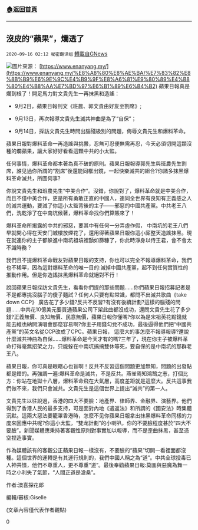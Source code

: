 ###  [:house:返回首頁](https://github.com/ourhimalayas/txt)
---

## 沒皮的“蘋果”，爛透了
`2020-09-16 02:12 秘密翻译组` [轉載自GNews](https://gnews.org/zh-hant/359957/)

![](https://s3.amazonaws.com/gnews-media-offload/wp-content/uploads/2020/09/16020229/70a576c6-7bed-43c9-95fa-b2297fff5b0e.jpg)圖片來源： [https://www.enanyang.my/](https://www.enanyang.my/%E8%A8%80%E8%AE%BA/%E7%83%82%E8%8B%B9%E6%9E%9C%E4%B9%9F%E8%A6%81%E9%80%89%E4%B8%80%E4%B8%AA%E7%BD%97%E6%B1%89%E6%B4%B2) 
蘋果日報真是爛到根了！開足馬力對文貴先生一再抹黑和造謠：

- 9月2日，蘋果日報刊文《班農、郭文貴由好友至割席》;


- 9月13日，再次報導文貴先生滅共神曲是為了“自保”；


- 9月14日，採訪文貴先生時問出腦殘級別的問題，侮辱文貴先生和爆料革命。


蘋果日報對爆料革命一再造謠與挑釁，忍無可忍便無需再忍，今天必須切開這顆沒種的爛蘋果，讓大家好好看看這顆中共的小太監。

任何事情，爆料革命都本著為真不破的原則。蘋果日報報導郭先生與班農先生割席，誰⻅過你所謂的“割席”後還能同框出鏡，一起快樂滅共的組合?你諸多抹黑爆料革命滅共，所圖何事?

你說文貴先生和班農先生“中美合作”。沒錯，你說對了，爆料革命就是中美合作，而且不僅中美合作，更是所有勇敢正直的中國人，連同全世界有良知有正義感之人的滅共運動，要滅了你這小太監背後的主子——邪惡的中國共產黨。中共老王八們，洗乾淨了在中南坑候著，爆料革命找你們算賬來了！

爆料革命所揭露的中共的邪惡，要其中有任何一分弄虛作假， 中南坑的老王八們早就開心得在天安⻔城樓放煙花了，還用得著蘋果日報你這小廝整天造謠抹黑。現在就連你的主子都躲進中南坑祖墳裡顫如篩糠了，你此時淨身以侍王君，會不會太不識時務？

我們且不提爆料革命戰友對蘋果日報的支持，你也可以完全不報導爆料革命，我們也不稀罕，因為這對爆料革命的唯一目的:滅掉中國共產黨，起不到任何實質性的推動作用。但是你造謠抹黑爆料革命就絕對不行！

說回蘋果日報採訪文貴先生，看看你們提的那些問題……你們蘋果日報招募記者是不是都專挑沒腦子的傻子麵試？任何人只要有點常識，都問不出滅共歌曲《take down CCP》 廣告花了多少錢?反共不反習?有沒有後續計劃?這樣的腦殘的問題……中共花10億美元要買通蘋果公司下架此曲都沒成功，還問文貴先生花了多少錢?正義無價、良知無價、民意無價，蘋果日報你懂嗎?你以為是宋祖英花點錢就能去維也納開演唱會那麼容易啊?你主子用錢勾兌不成功，最後逼得他們把“中國共產黨”的英文名從CCP改成了CPC。蘋果日報， 這麼大的事怎麼不報導報導?還說什麼滅共神曲為自保……爆料革命是今天才有的嗎?三年了，現在你主子被爆料革命打得毫無招架之力，只能躲在中南坑搞搞雙休等死，要自保的是中南坑的那群老王八。

蘋果日報，你可真是眼瞎心也盲啊！反共不反習這個問題更加無知，問題的出發點都是錯的。再強調一遍:爆料革命是滅共，不是反共。燕雀焉知鴻鵠之志，打個比方：你站在地獄十八層，爆料革命飛在大氣層，高度差距就是這麼大。反共這事我們做不來，我們只會滅共。文貴先生是這個世界上提出“滅共”的第一人。

文貴先生以往說過，香港的四大不要臉：地產界、律師界、金融界、演藝界。他們得到了香港人⺠的最多支持，可是面對內地《遣返法》和所謂的《國安法》時集體沉默。這兩大惡法要籠罩香港時，怎麼不⻅你蘋果日報拿出抹黑爆料革命同樣的力度來回應中共呢?你這小太監，“雙⻰計劃”的小喇叭，你的不要臉程度甚於“四大不要臉”。新聞媒體應秉持著客觀性原則對事實加以報導，而不是歪曲抹黑，甚至憑空捏造事實。

作為媒體該有的客觀公正蘋果日報一樣沒有，不要臉的“蘋果”切開一看裡面都沒種。這個世界的運轉是有其運行規則的，我們中國人稱之為“道”。中共全球投毒已人神共憤，他們不尊重人，更不尊重“道”。最後奉勸蘋果日報:莫圖與惡魔為舞一時之小利失了氣節，“人間正道是滄桑”。

作者:澳喜探花郎

編輯/審核:Giselle

(文章內容僅代表作者觀點)

0
